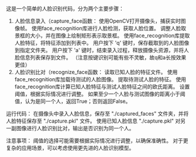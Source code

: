 这是一个简单的人脸识别代码，分为两个主要步骤：

1. 人脸信息录入（capture_face函数：
使用OpenCV打开摄像头，捕获实时图像帧。
使用face_recognition库进行人脸检测，获取人脸位置。
调整人脸取景框的大小，并在图像上绘制矩形表示取景框。
使用face_recognition库提取人脸特征，将特征添加到列表中。
用户按下 'q' 键时，保存截取到的人脸图像到指定文件夹。
用户按下 'a' 键时，结束录入过程，释放摄像头资源，并将人脸信息列表保存到文件。
（注意按键识别可能有些不灵敏，故q和a长按效果更佳）
2. 人脸识别比对（recognize_face函数：
读取已知人脸的特征文件。
使用face_recognition库加载待测试的人脸图像。
提取待测试人脸的特征。
使用face_recognition库计算已知人脸特征与测试人脸特征之间的欧氏距离。
设置阈值，根据实际情况进行调整。
如果至少一个人脸与测试图像的距离小于阈值，认为是同一个人，返回True；否则返回False。

运行代码：
在摄像头中录入人脸信息，保存至 "./captured_faces" 文件夹，并将人脸特征保存至 "./capture.pkl" 文件。
使用已知人脸信息 "./capture.pkl" 对另一副图像进行人脸识别比对，输出是否识别为同一个人。

注意事项：
阈值的选择可能需要根据实际情况进行调整，以确保准确性。
对于更复杂的应用场景，可以考虑使用更先进的人脸识别模型。